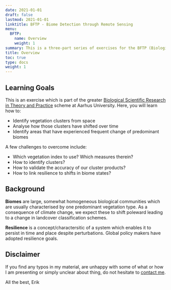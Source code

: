 ```yaml
---
date: 2021-01-01
draft: false
lastmod: 2021-01-01
linktitle: BFTP - Biome Detection through Remote Sensing
menu:
  BFTP:
    name: Overview
    weight: 1
summary: This is a three-part series of exercises for the BFTP (Biological Scientific Research in Theory and Practice) course at Aarhus University. Within these exercises, I walk you through the basics of remote sensing analyses in R as needed for macroecological purposes.
title: Overview
toc: true
type: docs
weight: 1
---
```


## Learning Goals
This is an exercise which is part of the greater [Biological Scientific Research in Theory and Practice](https://kursuskatalog.au.dk/en/course/50331/Biological-Scientific-Research-in-Theory-and-Practice) scheme at Aarhus University. Here, you will learn how to:  

- Identify vegetation clusters from space  
- Analyse how those clusters have shifted over time  
- Identify areas that have experienced frequent change of predominant biomes  

A few challenges to overcome include:  

- Which vegetation index to use? Which measures therein?  
- How to identify clusters?  
- How to validate the accuracy of our cluster products?  
- How to link resilience to shifts in biome states?  


## Background
**Biomes** are large, somewhat homogeneous biological communities which are usually characterised by one predominant vegetation type. As a consequence of climate change, we expect these to shift poleward leading to a change in landcover classification schemes.

**Resilience** is a concept/charactersitic of a system which enables it to persist in time and place despite perturbations. Global policy makers have adopted resilience goals.


## Disclaimer
If you find any typos in my material, are unhappy with some of what or how I am presenting or simply unclear about thing, do not hesitate to [contact me](/contact/).

All the best,
Erik
